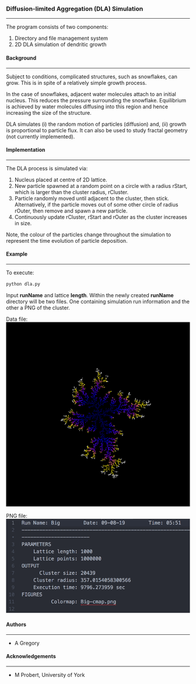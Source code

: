 ### Diffusion-limited Aggregation (DLA) Simulation

---

The program consists of two components:
1. Directory and file management system
1. 2D DLA simulation of dendritic growth

#### Background

---

Subject to conditions, complicated structures, such as snowflakes, can grow. This is in spite of a relatively simple growth process.

In the case of snowflakes, adjacent water molecules attach to an initial nucleus. This reduces the pressure surrounding the snowflake. Equilibrium is achieved by water molecules diffusing into this region and hence increasing the size of the structure.

DLA simulates (i) the random motion of particles (diffusion) and, (ii) growth is proportional to particle flux. It can also be used to study fractal geometry (not currently implemented).

#### Implementation

---

The DLA process is simulated via:

1. Nucleus placed at centre of 2D lattice.
1. New particle spawned at a random point on a circle with a radius rStart, which is larger than the cluster radius, rCluster.
1. Particle randomly moved until adjacent to the cluster, then stick. Alternatively, if the particle moves out of some other circle of radius rOuter, then remove and spawn a new particle.
1. Continuously update rCluster, rStart and rOuter as the cluster increases in size.

Note, the colour of the particles change throughout the simulation to represent the time evolution of particle deposition.

#### Example

---

To execute:

``` python
python dla.py
```

Input __runName__ and lattice __length__. Within the newly created __runName__ directory will be two files. One containing simulation run information and the other a PNG of the cluster.

Data file:
![Image Name](Images/Big-cmap.png)

PNG file:
![Image Name](Images/Big-example.png)

#### Authors

---

- A Gregory

#### Acknowledgements

---

- M Probert, University of York
